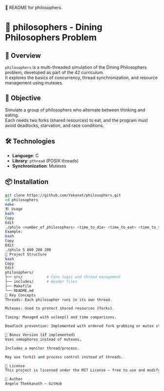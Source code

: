 📌 README for philosophers
# 🍝 philosophers - Dining Philosophers Problem

## 📖 Overview
`philosophers` is a multi-threaded simulation of the Dining Philosophers problem, developed as part of the 42 curriculum.  
It explores the basics of concurrency, thread synchronization, and resource management using mutexes.

## 🎯 Objective
Simulate a group of philosophers who alternate between thinking and eating.  
Each needs two forks (shared resources) to eat, and the program must avoid deadlocks, starvation, and race conditions.

## 🛠️ Technologies
- **Language**: C  
- **Library**: `pthread` (POSIX threads)  
- **Synchronization**: Mutexes  

## 📦 Installation
```bash
git clone https://github.com/Yekanat/philosophers.git
cd philosophers
make
🏗️ Usage
bash
Copy
Edit
./philo <number_of_philosophers> <time_to_die> <time_to_eat> <time_to_sleep> [number_of_times_each_philosopher_must_eat]
Example:
bash
Copy
Edit
./philo 5 800 200 200
📂 Project Structure
bash
Copy
Edit
philosophers/
├── src/           # Core logic and thread management
├── includes/      # Header files
├── Makefile
└── README.md
🔐 Key Concepts
Threads: Each philosopher runs in its own thread.

Mutexes: Used to protect shared resources (forks).

Timing: Managed with usleep() and time comparisons.

Deadlock prevention: Implemented with ordered fork grabbing or mutex strategies.

🧠 Bonus Version (if implemented)
Uses semaphores instead of mutexes.

Includes a monitor thread/process.

May use fork() and process control instead of threads.

📜 License
This project is licensed under the MIT License – free to use and modify.

👤 Author
Angelo Thekkanath – GitHub
